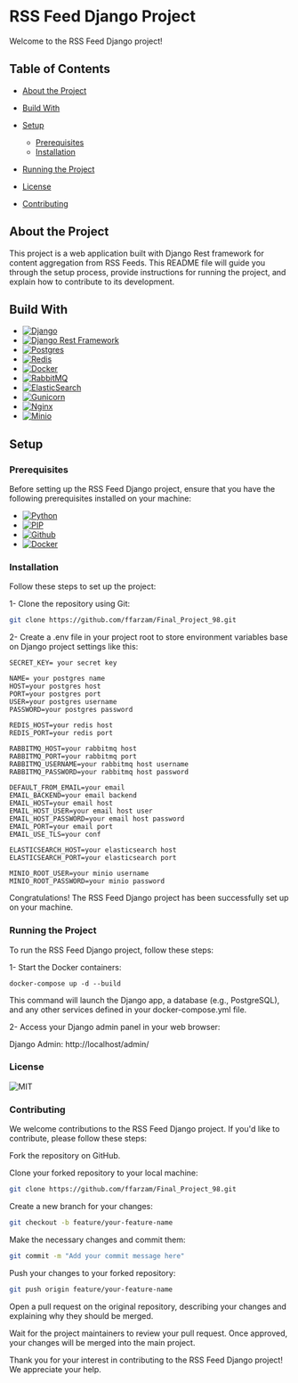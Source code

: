 # RSS Feed Django Project
Welcome to the RSS Feed Django project! 

## Table of Contents
* [About the Project](#about-the-project)
* [Build With](#build-with)
* [Setup](#setup)
  - [Prerequisites](#prerequisites)
  - [Installation](#installation)

* [Running the Project](#running-the-project)
* [License](#license)
* [Contributing](#contributing)



## About the Project
This project is a web application built with Django Rest framework for content aggregation from RSS Feeds. This README file will guide you through the setup process, provide instructions for running the project, and explain how to contribute to its development.


## Build With
* [![Django][django.js]][django-url]
* [![Django Rest Framework][Django Rest Framework.js]][Django Rest Framework-url]
* [![Postgres][Postgres.js]][Postgres-url]
* [![Redis][Redis.js]][Redis-url]
* [![Docker][Docker.js]][Docker-url]
* [![RabbitMQ][RabbitMQ.js]][RabbitMQ-url]
* [![ElasticSearch][ElasticSearch.js]][ElasticSearch-url]
* [![Gunicorn][Gunicorn.js]][Gunicorn-url]
* [![Nginx][Nginx.js]][Nginx-url]
* [![Minio][Minio.js]][Minio-url]


## Setup

### Prerequisites
Before setting up the RSS Feed Django project, ensure that you have the following prerequisites installed on your machine:
- [![Python][Python.js]][Python-url]
- [![PIP][PIP.js]][PIP-url]
- [![Github][Github.js]][Github-url]
- [![Docker][Docker.js]][Docker-url]


### Installation
Follow these steps to set up the project:

1- Clone the repository using Git:

```bash
git clone https://github.com/ffarzam/Final_Project_98.git
```
2- Create a .env file in your project root to store environment variables base on Django project settings like this:
```
SECRET_KEY= your secret key

NAME= your postgres name
HOST=your postgres host
PORT=your postgres port
USER=your postgres username
PASSWORD=your postgres password

REDIS_HOST=your redis host
REDIS_PORT=your redis port

RABBITMQ_HOST=your rabbitmq host
RABBITMQ_PORT=your rabbitmq port
RABBITMQ_USERNAME=your rabbitmq host username
RABBITMQ_PASSWORD=your rabbitmq host password

DEFAULT_FROM_EMAIL=your email
EMAIL_BACKEND=your email backend
EMAIL_HOST=your email host
EMAIL_HOST_USER=your email host user
EMAIL_HOST_PASSWORD=your email host password
EMAIL_PORT=your email port
EMAIL_USE_TLS=your conf

ELASTICSEARCH_HOST=your elasticsearch host
ELASTICSEARCH_PORT=your elasticsearch port

MINIO_ROOT_USER=your minio username
MINIO_ROOT_PASSWORD=your minio password
```


Congratulations! The RSS Feed Django project has been successfully set up on your machine.


### Running the Project
To run the RSS Feed Django project, follow these steps:

1- Start the Docker containers:
```
docker-compose up -d --build
```
This command will launch the Django app, a database (e.g., PostgreSQL), and any other services defined in your docker-compose.yml file.

2- Access your Django admin panel in your web browser:

Django Admin: http://localhost/admin/

### License
![MIT][MIT.js]


### Contributing
We welcome contributions to the RSS Feed Django project. If you'd like to contribute, please follow these steps:

Fork the repository on GitHub.

Clone your forked repository to your local machine:

```bash
git clone https://github.com/ffarzam/Final_Project_98.git
```
Create a new branch for your changes:


```bash
git checkout -b feature/your-feature-name
```
Make the necessary changes and commit them:


```bash
git commit -m "Add your commit message here"
```
Push your changes to your forked repository:

```bash
git push origin feature/your-feature-name
```
Open a pull request on the original repository, describing your changes and explaining why they should be merged.

Wait for the project maintainers to review your pull request. Once approved, your changes will be merged into the main project.

Thank you for your interest in contributing to the RSS Feed Django project! We appreciate your help.

[django.js]: https://img.shields.io/badge/Django-F77FBE?style=for-the-badge&logo=django&logoColor=black
[django-url]: https://www.djangoproject.com/
[Django Rest Framework.js]: https://img.shields.io/badge/Django%20Rest%20Framework-blue?style=for-the-badge
[Django Rest Framework-url]: https://www.django-rest-framework.org/

[Redis.js]: https://img.shields.io/badge/redis-%23DD0031.svg?style=for-the-badge&logo=redis&logoColor=white
[Redis-url]: https://redis.com/

[Postgres.js]: https://img.shields.io/badge/postgres-%23316192.svg?style=for-the-badge&logo=postgresql&logoColor=white
[Postgres-url]: https://www.postgresql.org/

[Docker.js]: https://img.shields.io/badge/docker-%230db7ed.svg?style=for-the-badge&logo=docker&logoColor=white
[Docker-url]: https://www.docker.com/

[ElasticSearch.js]: https://img.shields.io/badge/-ElasticSearch-005571?style=for-the-badge&logo=elasticsearch
[ElasticSearch-url]: https://www.elastic.co/

[RabbitMQ.js]: https://img.shields.io/badge/Rabbitmq-FF6600?style=for-the-badge&logo=rabbitmq&logoColor=white
[RabbitMQ-url]: https://www.rabbitmq.com/

[Nginx.js]: https://img.shields.io/badge/nginx-%23009639.svg?style=for-the-badge&logo=nginx&logoColor=white
[Nginx-url]: https://www.nginx.com/

[Gunicorn.js]: https://img.shields.io/badge/gunicorn-%298729.svg?style=for-the-badge&logo=gunicorn&logoColor=white
[Gunicorn-url]: https://gunicorn.org/

[Minio.js]: https://img.shields.io/badge/Minio-c72c48.svg?style=for-the-badge&logo=minio&logoColor=white
[Minio-url]: https://min.io/

[Python.js]: https://img.shields.io/badge/Python-red?style=for-the-badge&logo=python&logoColor=black
[Python-url]: https://www.python.org/
[PIP.js]: https://img.shields.io/badge/PIP_(Python_package_manager)-blue?style=for-the-badge&logo=pypi&logoColor=white

[PIP-url]: https://pypi.org/
[Github.js]: https://img.shields.io/badge/GitHub-green?style=for-the-badge&logo=github&logoColor=black
[Github-url]: https://github.com/
[MIT.js]: https://img.shields.io/badge/License-MIT-F77FBE.svg
[MIT-url]: https://www.python.org/
